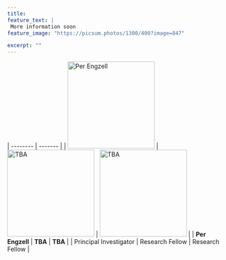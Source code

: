 ```yaml
---
title: 
feature_text: | 
 More information soon
feature_image: "https://picsum.photos/1300/400?image=847" 

excerpt: ""
---
```

| -------- | ------- |
| <img src="../portrait.jpg" alt="Per Engzell" width="200"/> | <img src="https://upload.wikimedia.org/wikipedia/commons/2/24/Missing_avatar.svg" alt="TBA" width="200"/> | <img src="https://upload.wikimedia.org/wikipedia/commons/2/24/Missing_avatar.svg" alt="TBA" width="200"/> | 
| **Per Engzell** | **TBA** | **TBA** |
| Principal Investigator | Research Fellow | Research Fellow |
